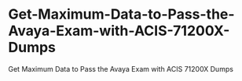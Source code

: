 # Get-Maximum-Data-to-Pass-the-Avaya-Exam-with-ACIS-71200X-Dumps
Get Maximum Data to Pass the Avaya Exam with ACIS 71200X Dumps
